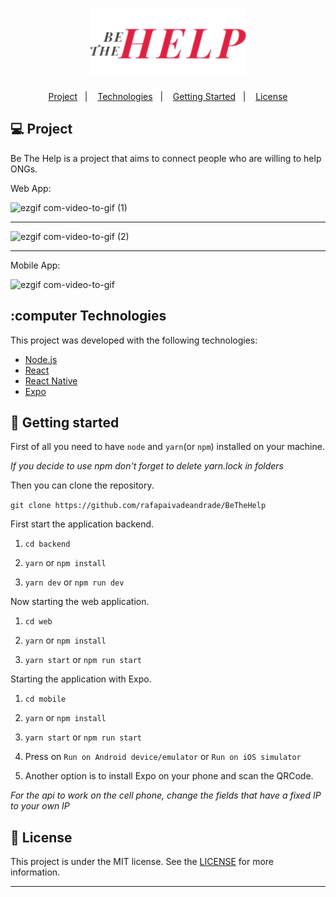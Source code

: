 <h1 align="center">
    <img alt="BeTheHelp" title="#BeTheHelp" src="frontend/src/assets/logo.svg" width="250px" />
</h1>


<p align="center">
  <a href="#-project">Project</a>&nbsp;&nbsp;&nbsp;|&nbsp;&nbsp;&nbsp;
  <a href="#rocket-Technologies">Technologies</a>&nbsp;&nbsp;&nbsp;|&nbsp;&nbsp;&nbsp;
      <a href="#computer">Getting Started</a>&nbsp;&nbsp;&nbsp;|&nbsp;&nbsp;&nbsp;
  <a href="#memo-license">License</a>
</p>

## 💻 Project

Be The Help is a project that aims to connect people who are willing to help ONGs.
<p>Web App:</p>

![ezgif com-video-to-gif (1)](https://user-images.githubusercontent.com/51189721/85945404-7bbd3e00-b90b-11ea-9545-9d7b8943e712.gif)
</br>
<hr>

![ezgif com-video-to-gif (2)](https://user-images.githubusercontent.com/51189721/85945424-aad3af80-b90b-11ea-964b-15c268c468ab.gif)
</br>
<hr>
<p>Mobile App:</p>

![ezgif com-video-to-gif](https://user-images.githubusercontent.com/51189721/85945478-02721b00-b90c-11ea-9d43-476958c853b6.gif)



## :computer Technologies

This project was developed with the following technologies:

- [Node.js](https://nodejs.org/en/)
- [React](https://reactjs.org)
- [React Native](https://facebook.github.io/react-native/)
- [Expo](https://expo.io/)


## 🚀 Getting started

  

First of all you need to have `node` and `yarn`(or `npm`) installed on your machine.

  

_If you decide to use npm don't forget to delete yarn.lock in folders_

  

Then you can clone the repository.

  

`git clone https://github.com/rafapaivadeandrade/BeTheHelp`

  

First start the application backend.

  

1. `cd backend`

2. `yarn` or `npm install`

3. `yarn dev` or `npm run dev`

  

Now starting the web application.

  

1. `cd web`

2. `yarn` or `npm install`

3. `yarn start` or `npm run start`

  

Starting the application with Expo.

  

1. `cd mobile`

2. `yarn` or `npm install`

3. `yarn start` or `npm run start`

4. Press on `Run on Android device/emulator` or `Run on iOS simulator`

5. Another option is to install Expo on your phone and scan the QRCode.

  

_For the api to work on the cell phone, change the fields that have a fixed IP to your own IP_

  

## :memo: License

  

This project is under the MIT license. See the [LICENSE]([https://github.com/rafapaivadeandrade/BeTheHelp/blob/master/LICENSE.md](https://github.com/rafapaivadeandrade/BeTheHelp/blob/master/LICENSE.md)) for more information.

  

---
